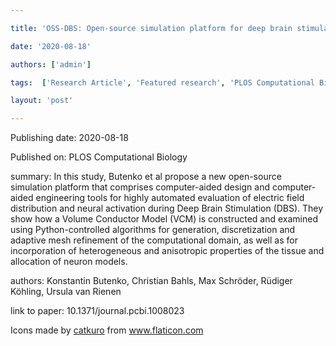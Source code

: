 ---
title: 'OSS-DBS: Open-source simulation platform for deep brain stimulation with a comprehensive automated modeling'
date: '2020-08-18'
authors: ['admin']
tags:  ['Research Article', 'Featured research', 'PLOS Computational Biology']
layout: 'post'
---
Publishing date: 2020-08-18

Published on: PLOS Computational Biology

summary: In this study, Butenko et al propose a new open-source simulation platform that comprises computer-aided design and computer-aided engineering tools for highly automated evaluation of electric field distribution and neural activation during Deep Brain Stimulation (DBS). They show how a Volume Conductor Model (VCM) is constructed and examined using Python-controlled algorithms for generation, discretization and adaptive mesh refinement of the computational domain, as well as for incorporation of heterogeneous and anisotropic properties of the tissue and allocation of neuron models.

authors: Konstantin Butenko, Christian Bahls, Max Schröder, Rüdiger Köhling, Ursula van Rienen

link to paper: 10.1371/journal.pcbi.1008023

Icons made by <a href="https://www.flaticon.com/free-icon/bookshelves_3576884" title="catkuro">catkuro</a> from <a href="https://www.flaticon.com/" title="Flaticon"> www.flaticon.com</a>